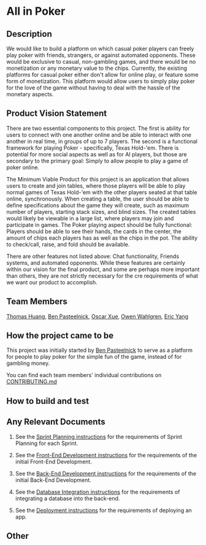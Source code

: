# All in Poker

## Description

We would like to build a platform on which casual poker players can freely play poker with friends, strangers, or against automated opponents. These would be exclusive to casual, non-gambling games, and there would be no monetization or any monetary value to the chips. Currently, the existing platforms for casual poker either don't allow for online play, or feature some form of monetization. This platform would allow users to simply play poker for the love of the game without having to deal with the hassle of the monetary aspects.

## Product Vision Statement

There are two essential components to this project. The first is ability for users to connect with one another online and be able to interact with one another in real time, in groups of up to 7 players. The second is a functional framework for playing Poker - specifically, Texas Hold-'em. There is potential for more social aspects as well as for AI players, but those are secondary to the primary goal: Simply to allow people to play a game of poker online.

The Minimum Viable Product for this project is an application that allows users to create and join tables, where those players will be able to play normal games of Texas Hold-'em with the other players seated at that table online, synchronously. When creating a table, the user should be able to define specifications about the game they will create, such as maximum number of players, starting stack sizes, and blind sizes. The created tables would likely be viewable in a large list, where players may join and participate in games. The Poker playing aspect should be fully functional: Players should be able to see their hands, the cards in the center, the amount of chips each players has as well as the chips in the pot. The ability to check/call, raise, and fold should be available.

There are other features not listed above: Chat functionality, Friends systems, and automated opponents. While these features are certainly within our vision for the final product, and some are perhaps more important than others, they are not strictly necessary for the cre requirements of what we want our product to accomplish.

## Team Members

[Thomas Huang](https://github.com/thomashuang02), [Ben Pasteelnick](https://github.com/B-Pasteelnick), [Oscar Xue](https://github.com/oooscarrr), [Owen Wahlgren](https://github.com/owendoteth), [Eric Yang](https://github.com/EricXiaoYang)

## How the project came to be

This project was initially started by [Ben Pasteelnick]() to serve as a platform for people to play poker for the simple fun of the game, instead of for gambling money. 

You can find each team members' individual contributions on [CONTRIBUTING.md](./CONTRIBUTING.md)

## How to build and test

## Any Relevant Documents

1. See the [Sprint Planning instructions](instructions-1b-sprint-planning.md) for the requirements of Sprint Planning for each Sprint.

1. See the [Front-End Development instructions](./instructions-2-front-end.md) for the requirements of the initial Front-End Development.

1. See the [Back-End Development instructions](./instructions-3-back-end.md) for the requirements of the initial Back-End Development.

1. See the [Database Integration instructions](./instructions-4-database.md) for the requirements of integrating a database into the back-end.

1. See the [Deployment instructions](./instructions-5-deployment.md) for the requirements of deploying an app.


## Other


